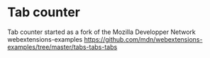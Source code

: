 # Tab counter



Tab counter started as a fork of the Mozilla Developper Network webextensions-examples https://github.com/mdn/webextensions-examples/tree/master/tabs-tabs-tabs
